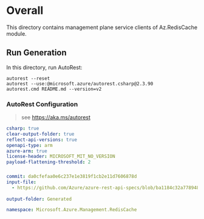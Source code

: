 # Overall
This directory contains management plane service clients of Az.RedisCache module.

## Run Generation
In this directory, run AutoRest:
```
autorest --reset
autorest --use:@microsoft.azure/autorest.csharp@2.3.90
autorest.cmd README.md --version=v2
```

### AutoRest Configuration
> see https://aka.ms/autorest
``` yaml
csharp: true
clear-output-folder: true
reflect-api-versions: true
openapi-type: arm
azure-arm: true
license-header: MICROSOFT_MIT_NO_VERSION
payload-flattening-threshold: 2
```



###
``` yaml
commit: da0cfefaa0e6c237e1e3819f1cb2e11d7606878d
input-file:
  - https://github.com/Azure/azure-rest-api-specs/blob/ba1184c32a778948ea8836c9143821a874dcfcac/specification/redis/resource-manager/Microsoft.Cache/stable/2023-04-01/redis.json
  
output-folder: Generated

namespace: Microsoft.Azure.Management.RedisCache
```